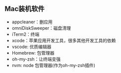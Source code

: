 ## Mac装机软件
- appcleaner：删应用
- omniDiskSweeper：磁盘清理
- iTerm2：终端
- xcode：苹果应用开发工具，很多其他开发工具的依赖
- vscode: 优质编辑器
- Homebrew: 包管理器
- oh-my-zsh：让终端变强
- nvm: node 包管理器(作为oh-my-zsh插件)
